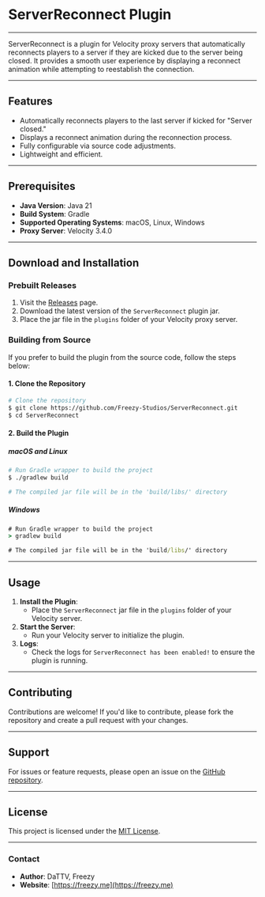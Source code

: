 # ServerReconnect Plugin

---

ServerReconnect is a plugin for Velocity proxy servers that automatically reconnects players to a server if they are kicked due to the server being closed. It provides a smooth user experience by displaying a reconnect animation while attempting to reestablish the connection.

---

## Features
- Automatically reconnects players to the last server if kicked for "Server closed."
- Displays a reconnect animation during the reconnection process.
- Fully configurable via source code adjustments.
- Lightweight and efficient.

---

## Prerequisites
- **Java Version**: Java 21
- **Build System**: Gradle
- **Supported Operating Systems**: macOS, Linux, Windows
- **Proxy Server**: Velocity 3.4.0

---

## Download and Installation
### Prebuilt Releases
1. Visit the [Releases](https://github.com/Freezy-Studios/ServerReconnect/releases) page.
2. Download the latest version of the `ServerReconnect` plugin jar.
3. Place the jar file in the `plugins` folder of your Velocity proxy server.

### Building from Source
If you prefer to build the plugin from the source code, follow the steps below:

#### 1. Clone the Repository
```bash
# Clone the repository
$ git clone https://github.com/Freezy-Studios/ServerReconnect.git
$ cd ServerReconnect
```

#### 2. Build the Plugin
##### macOS and Linux
```bash
# Run Gradle wrapper to build the project
$ ./gradlew build

# The compiled jar file will be in the 'build/libs/' directory
```

##### Windows
```cmd
# Run Gradle wrapper to build the project
> gradlew build

# The compiled jar file will be in the 'build/libs/' directory
```

---

## Usage
1. **Install the Plugin**:
    - Place the `ServerReconnect` jar file in the `plugins` folder of your Velocity server.
2. **Start the Server**:
    - Run your Velocity server to initialize the plugin.
3. **Logs**:
    - Check the logs for `ServerReconnect has been enabled!` to ensure the plugin is running.

---

## Contributing
Contributions are welcome! If you'd like to contribute, please fork the repository and create a pull request with your changes.

---

## Support
For issues or feature requests, please open an issue on the [GitHub repository](https://github.com/Freezy-Studios/ServerReconnect/issues).

---

## License
This project is licensed under the [MIT License](https://github.com/Freezy-Studios/ServerReconnect/blob/master/LICENSE).

---

### Contact
- **Author**: DaTTV, Freezy
- **Website**: [https://freezy.me](https://freezy.me)

